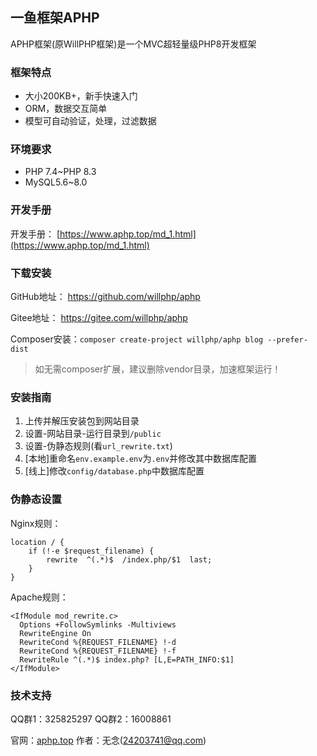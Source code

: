 ## 一鱼框架APHP

APHP框架(原WillPHP框架)是一个MVC超轻量级PHP8开发框架

### 框架特点

- 大小200KB+，新手快速入门
- ORM，数据交互简单
- 模型可自动验证，处理，过滤数据

### 环境要求

- PHP 7.4~PHP 8.3
- MySQL5.6~8.0

### 开发手册

开发手册： [https://www.aphp.top/md_1.html](https://www.aphp.top/md_1.html)

### 下载安装

GitHub地址： https://github.com/willphp/aphp

Gitee地址： https://gitee.com/willphp/aphp

Composer安装：`composer create-project willphp/aphp blog --prefer-dist`

> 如无需composer扩展，建议删除vendor目录，加速框架运行！ 

### 安装指南

1. 上传并解压安装包到网站目录
2. 设置-网站目录-运行目录到`/public`
3. 设置-伪静态规则(看`url_rewrite.txt`)
4. [本地]重命名`env.example.env`为`.env`并修改其中数据库配置
5. [线上]修改`config/database.php`中数据库配置

### 伪静态设置

Nginx规则：

```
location / {
	if (!-e $request_filename) {
		rewrite  ^(.*)$  /index.php/$1  last;
	}
}
```

Apache规则：

```
<IfModule mod_rewrite.c>
  Options +FollowSymlinks -Multiviews
  RewriteEngine On
  RewriteCond %{REQUEST_FILENAME} !-d
  RewriteCond %{REQUEST_FILENAME} !-f
  RewriteRule ^(.*)$ index.php? [L,E=PATH_INFO:$1]
</IfModule>
```

### 技术支持

QQ群1：325825297  QQ群2：16008861

官网：[aphp.top](https://www.aphp.top) 作者：无念(24203741@qq.com) 